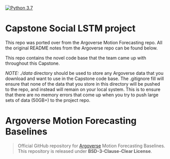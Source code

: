 [![Python 3.7](https://img.shields.io/badge/python-3.7-blue.svg)](https://www.python.org/downloads/release/python-370/)

# Capstone Social LSTM project

This repo was ported over from the Argoverse Motion Forecasting repo. All the original README notes from the Argoverse repo can be found below.

This repo contains the novel code base that the team came up with throughout this Capstone. 

*NOTE: ./data* directory should be used to store any Argoverse data that you download and want to use in the Capstone code base. The .gitignore fill will ensure that none of the data that you store in this directory will be pushed to the repo, and instead will remain on your local system. This is to ensure that there are no memory errors that come up when you try to push large sets of data (50GB+) to the project repo.


# Argoverse Motion Forecasting Baselines

> Official GitHub repository for [Argoverse](https://www.argoverse.org) Motion Forecasting Baselines. This repository is released under **BSD-3-Clause-Clear License**.

